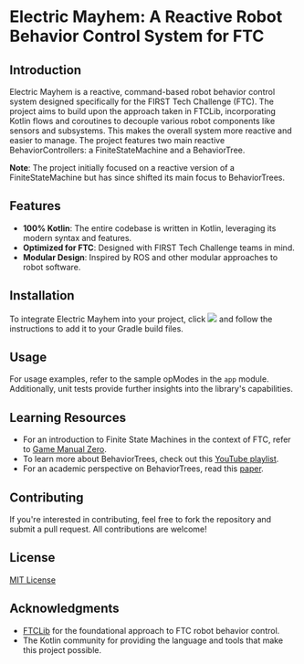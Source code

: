 # Electric Mayhem: A Reactive Robot Behavior Control System for FTC

## Introduction

Electric Mayhem is a reactive, command-based robot behavior control system designed specifically for the FIRST Tech Challenge (FTC). The project aims to build upon the approach taken in FTCLib, incorporating Kotlin flows and coroutines to decouple various robot components like sensors and subsystems. This makes the overall system more reactive and easier to manage. The project features two main reactive BehaviorControllers: a FiniteStateMachine and a BehaviorTree.

**Note**: The project initially focused on a reactive version of a FiniteStateMachine but has since shifted its main focus to BehaviorTrees.

## Features

- **100% Kotlin**: The entire codebase is written in Kotlin, leveraging its modern syntax and features.
- **Optimized for FTC**: Designed with FIRST Tech Challenge teams in mind.
- **Modular Design**: Inspired by ROS and other modular approaches to robot software.

## Installation

To integrate Electric Mayhem into your project, click [![](https://jitpack.io/v/caryden/electric-mayhem.svg)](https://jitpack.io/#caryden/electric-mayhem) and follow the instructions to add it to your Gradle build files. 

## Usage

For usage examples, refer to the sample opModes in the `app` module. Additionally, unit tests provide further insights into the library's capabilities.

## Learning Resources

- For an introduction to Finite State Machines in the context of FTC, refer to [Game Manual Zero](https://gm0.org/en/stable/docs/software/state-machines.html).
- To learn more about BehaviorTrees, check out this [YouTube playlist](https://youtube.com/playlist?list=PLFQdM4LOGDr_vYJuo8YTRcmv3FrwczdKg&si=z4Xpl5PENQ6W9Unb).
- For an academic perspective on BehaviorTrees, read this [paper](https://arxiv.org/abs/1709.00084).

## Contributing

If you're interested in contributing, feel free to fork the repository and submit a pull request. All contributions are welcome!

## License

[MIT License](LICENSE)

## Acknowledgments

- [FTCLib](https://github.com/FTCLib/FTCLib) for the foundational approach to FTC robot behavior control.
- The Kotlin community for providing the language and tools that make this project possible.



